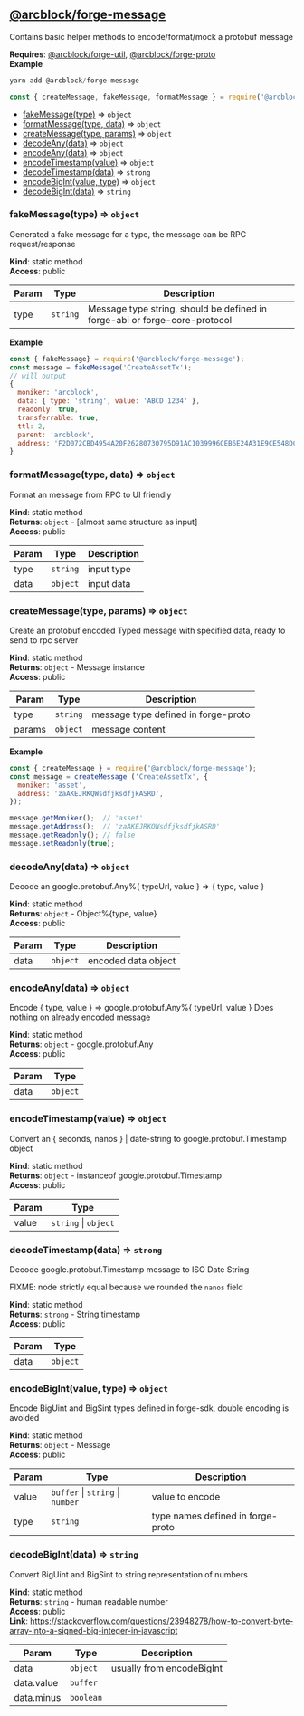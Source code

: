 
## [**@arcblock/forge-message**](https://github.com/arcblock/forge-message)

Contains basic helper methods to encode/format/mock a protobuf message

**Requires**: [@arcblock/forge-util](/packages/forge-util/), [@arcblock/forge-proto](/packages/forge-proto/)  
**Example**  

```js
yarn add @arcblock/forge-message

const { createMessage, fakeMessage, formatMessage } = require('@arcblock/forge-message');
```

* [fakeMessage(type)](#fakeMessage) ⇒ `object`
* [formatMessage(type, data)](#formatMessage) ⇒ `object`
* [createMessage(type, params)](#createMessage) ⇒ `object`
* [decodeAny(data)](#decodeAny) ⇒ `object`
* [encodeAny(data)](#encodeAny) ⇒ `object`
* [encodeTimestamp(value)](#encodeTimestamp) ⇒ `object`
* [decodeTimestamp(data)](#decodeTimestamp) ⇒ `strong`
* [encodeBigInt(value, type)](#encodeBigInt) ⇒ `object`
* [decodeBigInt(data)](#decodeBigInt) ⇒ `string`

### fakeMessage(type) ⇒ `object`

Generated a fake message for a type, the message can be RPC request/response

**Kind**: static method  
**Access**: public  

| Param | Type     | Description                                                                |
| ----- | -------- | -------------------------------------------------------------------------- |
| type  | `string` | Message type string, should be defined in forge-abi or forge-core-protocol |

**Example**  

```js
const { fakeMessage} = require('@arcblock/forge-message');
const message = fakeMessage('CreateAssetTx');
// will output
{
  moniker: 'arcblock',
  data: { type: 'string', value: 'ABCD 1234' },
  readonly: true,
  transferrable: true,
  ttl: 2,
  parent: 'arcblock',
  address: 'F2D072CBD4954A20F26280730795D91AC1039996CEB6E24A31E9CE548DCB5E55',
}
```

### formatMessage(type, data) ⇒ `object`

Format an message from RPC to UI friendly

**Kind**: static method  
**Returns**: `object` - [almost same structure as input]  
**Access**: public  

| Param | Type     | Description |
| ----- | -------- | ----------- |
| type  | `string` | input type  |
| data  | `object` | input data  |

### createMessage(type, params) ⇒ `object`

Create an protobuf encoded Typed message with specified data, ready to send to rpc server

**Kind**: static method  
**Returns**: `object` - Message instance  
**Access**: public  

| Param  | Type     | Description                         |
| ------ | -------- | ----------------------------------- |
| type   | `string` | message type defined in forge-proto |
| params | `object` | message content                     |

**Example**  

```js
const { createMessage } = require('@arcblock/forge-message');
const message = createMessage ('CreateAssetTx', {
  moniker: 'asset',
  address: 'zaAKEJRKQWsdfjksdfjkASRD',
});

message.getMoniker();  // 'asset'
message.getAddress();  // 'zaAKEJRKQWsdfjksdfjkASRD'
message.getReadonly(); // false
message.setReadonly(true);
```

### decodeAny(data) ⇒ `object`

Decode an google.protobuf.Any%{ typeUrl, value } => { type, value }

**Kind**: static method  
**Returns**: `object` - Object%{type, value}  
**Access**: public  

| Param | Type     | Description         |
| ----- | -------- | ------------------- |
| data  | `object` | encoded data object |

### encodeAny(data) ⇒ `object`

Encode { type, value } => google.protobuf.Any%{ typeUrl, value }
Does nothing on already encoded message

**Kind**: static method  
**Returns**: `object` - google.protobuf.Any  
**Access**: public  

| Param | Type     |
| ----- | -------- |
| data  | `object` |

### encodeTimestamp(value) ⇒ `object`

Convert an { seconds, nanos } | date-string to google.protobuf.Timestamp object

**Kind**: static method  
**Returns**: `object` - instanceof google.protobuf.Timestamp  
**Access**: public  

| Param | Type                 |
| ----- | -------------------- |
| value | `string` \| `object` |

### decodeTimestamp(data) ⇒ `strong`

Decode google.protobuf.Timestamp message to ISO Date String

FIXME: node strictly equal because we rounded the `nanos` field

**Kind**: static method  
**Returns**: `strong` - String timestamp  
**Access**: public  

| Param | Type     |
| ----- | -------- |
| data  | `object` |

### encodeBigInt(value, type) ⇒ `object`

Encode BigUint and BigSint types defined in forge-sdk, double encoding is avoided

**Kind**: static method  
**Returns**: `object` - Message  
**Access**: public  

| Param | Type                             | Description                       |
| ----- | -------------------------------- | --------------------------------- |
| value | `buffer` \| `string` \| `number` | value to encode                   |
| type  | `string`                         | type names defined in forge-proto |

### decodeBigInt(data) ⇒ `string`

Convert BigUint and BigSint to string representation of numbers

**Kind**: static method  
**Returns**: `string` - human readable number  
**Access**: public  
**Link**: <https://stackoverflow.com/questions/23948278/how-to-convert-byte-array-into-a-signed-big-integer-in-javascript>  

| Param      | Type      | Description               |
| ---------- | --------- | ------------------------- |
| data       | `object`  | usually from encodeBigInt |
| data.value | `buffer`  |                           |
| data.minus | `boolean` |                           |
